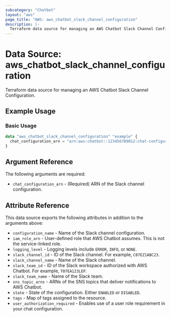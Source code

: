 ```yaml
---
subcategory: "Chatbot"
layout: "aws"
page_title: "AWS: aws_chatbot_slack_channel_configuration"
description: |-
  Terraform data source for managing an AWS Chatbot Slack Channel Configuration.
---
```


# Data Source: aws_chatbot_slack_channel_configuration

Terraform data source for managing an AWS Chatbot Slack Channel Configuration.

## Example Usage

### Basic Usage

```terraform
data "aws_chatbot_slack_channel_configuration" "example" {
  chat_configuration_arn = "arn:aws:chatbot::123456789012:chat-configuration/slack-channel/example"
}
```

## Argument Reference

The following arguments are required:

* `chat_configuration_arn` - (Required) ARN of the Slack channel configuration.

## Attribute Reference

This data source exports the following attributes in addition to the arguments above:

* `configuration_name` - Name of the Slack channel configuration.
* `iam_role_arn` - User-defined role that AWS Chatbot assumes. This is not the service-linked role.
* `logging_level` - Logging levels include `ERROR`, `INFO`, or `NONE`.
* `slack_channel_id` - ID of the Slack channel. For example, `C07EZ1ABC23`.
* `slack_channel_name` - Name of the Slack channel.
* `slack_team_id` - ID of the Slack workspace authorized with AWS Chatbot. For example, `T07EA123LEP`.
* `slack_team_name` - Name of the Slack team.
* `sns_topic_arns` - ARNs of the SNS topics that deliver notifications to AWS Chatbot.
* `state` - State of the configuration. Either `ENABLED` or `DISABLED`.
* `tags` - Map of tags assigned to the resource.
* `user_authorization_required` - Enables use of a user role requirement in your chat configuration.
